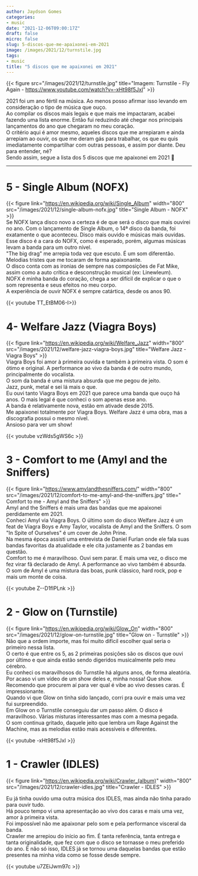 ```yaml
---
author: Jaydson Gomes
categories:
- music
date: "2021-12-06T09:00:17Z"
draft: false
micro: false
slug: 5-discos-que-me-apaixonei-em-2021
image: /images/2021/12/turnstile.jpg
tags:
- music
title: "5 discos que me apaixonei em 2021"
---
```


{{< figure src="/images/2021/12/turnstile.jpg" title="Imagem: Turnstile - Fly Again - https://www.youtube.com/watch?v=-xHt98f5JxI" >}}  

2021 foi um ano fértil na música. Ao menos posso afirmar isso levando em consideração o tipo de música que ouço.  
Ao compilar os discos mais legais e que mais me impactaram, acabei fazendo uma lista enorme. Então fui reduzindo até chegar nos principais lançamentos do ano que chegaram no meu coração.  
O critério aqui é amor mesmo, aqueles discos que me arrepiaram e ainda arrepiam ao ouvir, os que me deram gás para trabalhar, os que eu quis imediatamente compartilhar com outras pessoas, e assim por diante. Deu para entender, né?  
Sendo assim, segue a lista dos 5 discos que me apaixonei em 2021 🥰

---
# 5 - Single Album (NOFX)
{{< figure link="https://en.wikipedia.org/wiki/Single_Album" width="800" src="/images/2021/12/single-album-nofx.jpg" title="Single Album - NOFX" >}}  
Se NOFX lança disco novo a certeza é de que será o disco que mais ouvirei no ano. Com o lançamento de Single Album, o 14ª disco da banda, foi exatamente o que aconteceu. Disco mais ouvido e músicas mais ouvidas.  
Esse disco é a cara do NOFX, como é esperado, porém, algumas músicas levam a banda para um outro nível.  
"The big drag" me arrepia toda vez que escuto. É um som diferentão. Melodias tristes que me tocaram de forma apaixonante.  
O disco conta com as ironias de sempre nas composições de Fat Mike, assim como a auto crítica e desconstrução musical (ex: Linewleum).  
NOFX é minha banda do coração, chega a ser difícil de explicar o que o som representa e seus efeitos no meu corpo.  
A experiência de ouvir NOFX é sempre catártica, desde os anos 90.

{{< youtube  TT_EtBM06-I>}}

# 4- Welfare Jazz (Viagra Boys)
{{< figure link="https://en.wikipedia.org/wiki/Welfare_Jazz" width="800" src="/images/2021/12/welfare-jazz-viagra-boys.jpg" title="Welfare Jazz - Viagra Boys" >}}  
Viagra Boys foi amor à primeira ouvida e também à primeira vista. O som é ótimo e original. A performance ao vivo da banda é de outro mundo, principalmente do vocalista.  
O som da banda é uma mistura absurda que me pegou de jeito.  
Jazz, punk, metal e sei lá mais o que.  
Eu ouvi tanto Viagra Boys em 2021 que parece uma banda que ouço há anos. O mais legal é que conheci o som apenas esse ano.  
A banda é relativamente nova, estão em ativade desde 2015.  
Me apaixonei totalmente por Viagra Boys. Welfare Jazz é uma obra, mas a discografia possui o mesmo nível.  
Ansioso para ver um show!  

{{< youtube vzWds5gWS6c >}}

# 3 - Comfort to me (Amyl and the Sniffers)
{{< figure link="https://www.amylandthesniffers.com/" width="800" src="/images/2021/12/comfort-to-me-amyl-and-the-sniffers.jpg" title=" Comfort to me - Amyl and the Sniffers" >}}  
Amyl and the Sniffers é mais uma das bandas que me apaixonei perdidamente em 2021.  
Conheci Amyl via Viagra Boys. O último som do disco Welfare Jazz é um feat de Viagra Boys e Amy Taylor, vocalista de Amyl and the Sniffers. O som "In Spite of Ourselves" é um cover de John Prine.  
Na mesma época assisti uma entrevista de Daniel Furlan onde ele fala suas bandas favoritas da atualidade e ele cita justamente as 2 bandas em questão.  
Comfort to me é maravilhoso. Ouvi sem parar. E mais uma vez, o disco me fez virar fã declarado de Amyl. A performance ao vivo também é absurda.  
O som de Amyl é uma mistura das boas, punk clássico, hard rock, pop e mais um monte de coisa.  

{{< youtube Z--D1flPLnk >}}

# 2 - Glow on (Turnstile)
{{< figure link="https://en.wikipedia.org/wiki/Glow_On" width="800" src="/images/2021/12/glow-on-turnstile.jpg" title="Glow on - Turnstile" >}}  
Não que a ordem importe, mas foi muito difícil escolher qual seria o primeiro nessa lista.  
O certo é que entre os 5, as 2 primeiras posições são os discos que ouvi por último e que ainda estão sendo digeridos musicalmente pelo meu cérebro.  
Eu conheci os maravilhosos do Turnstile há alguns anos, de forma aleatória. Por acaso vi um vídeo de um show deles e, minha nossa! Que show. Recomendo que procurem aí para ver qual é vibe ao vivo desses caras. É impressionante.  
Quando vi que Glow on tinha sido lançado, corri pra ouvir e mais uma vez fui surpreendido.  
Em Glow on o Turnstile conseguiu dar um passo além. O disco é maravilhoso. Várias misturas interessantes mas com a mesma pegada.  
O som continua gritado, daquele jeito que lembra um Rage Against the Machine, mas as melodias estão mais acessíveis e diferentes.  

{{< youtube -xHt98f5JxI >}}

# 1 - Crawler (IDLES)
{{< figure link="https://en.wikipedia.org/wiki/Crawler_(album)" width="800" src="/images/2021/12/crawler-idles.jpg" title="Crawler - IDLES" >}}  

Eu já tinha ouvido uma outra música dos IDLES, mas ainda não tinha parado para ouvir tudo.  
Há pouco tempo vi uma apresentação ao vivo dos caras e mais uma vez, amor à primeira vista.  
Foi impossível não me apaixonar pelo som e pela performance visceral da banda.  
Crawler me arrepiou do início ao fim. É tanta referência, tanta entrega e tanta originalidade, que fez com que o disco se tornasse o meu preferido do ano. E não só isso, IDLES já se tornou uma daquelas bandas que estão presentes na minha vida como se fosse desde sempre.  

{{< youtube u7ZEiJwm97c >}}
